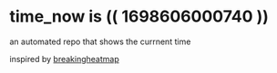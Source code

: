 # time_now is (( 1698606000740 ))

an automated repo that shows the currnent time

inspired by [breakingheatmap](https://github.com/breakingheatmap/breakingheatmap)